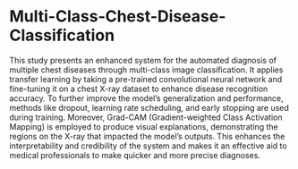 # Multi-Class-Chest-Disease-Classification

This study presents an enhanced system for the automated diagnosis of multiple chest
diseases through multi-class image classification. It applies transfer learning by taking a
pre-trained convolutional neural network and fine-tuning it on a chest X-ray dataset to
enhance disease recognition accuracy. To further improve the model’s generalization and
performance, methods like dropout, learning rate scheduling, and early stopping are used
during training. Moreover, Grad-CAM (Gradient-weighted Class Activation Mapping) is
employed to produce visual explanations, demonstrating the regions on the X-ray that
impacted the model’s outputs. This enhances the interpretability and credibility of the
system and makes it an effective aid to medical professionals to make quicker and more
precise diagnoses.
